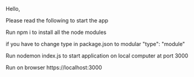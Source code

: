 Hello,

Please read the following to start the app

Run npm i to install all the node modules

if you have to change type in package.json to modular "type": "module"

Run nodemon index.js to start application on local computer at port 3000

Run on browser https://localhost:3000
